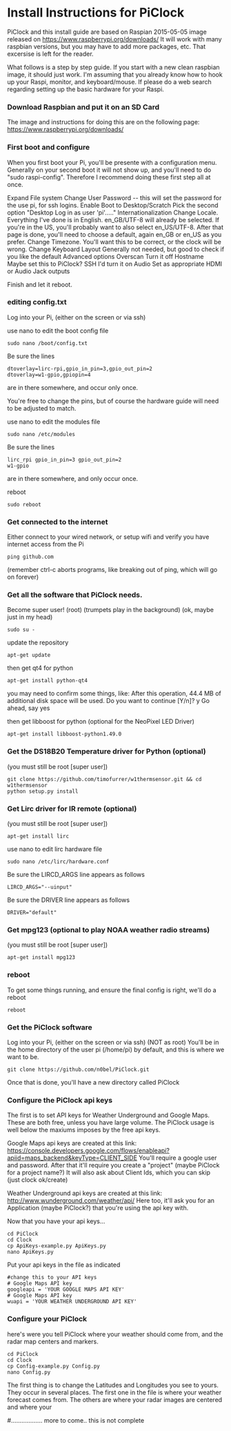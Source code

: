 # Install Instructions for PiClock

PiClock and this install guide are based on Raspian 2015-05-05 image
released on https://www.raspberrypi.org/downloads/ It will work with many
raspbian versions, but you may have to add more packages, etc.  That excersise
is left for the reader.

What follows is a step by step guide.  If you start with a new clean raspbian
image, it should just work. I'm assuming that you already know how to hook
up your Raspi, monitor, and keyboard/mouse.   If please do a web search
regarding setting up the basic hardware for your Raspi.
 
### Download Raspbian and put it on an SD Card

The image and instructions for doing this are on the following page:
https://www.raspberrypi.org/downloads/  


### First boot and configure

When you first boot your Pi, you'll be presente with a configuration menu.
Generally on your second boot it will not show up, and you'll need to do
"sudo raspi-config".   Therefore I recommend doing these first step all at once.

  Expand File system 
  Change User Password -- this will set the password for the use pi, for ssh logins.
  Enable Boot to Desktop/Scratch
    Pick the second option "Desktop Log in as user 'pi'....."
  Internationalization
    Change Locale.
      Everything I've done is in English.  en_GB/UTF-8 will already be selected.
      If you're in the US, you'll probably want to also select en_US/UTF-8.
      After that page is done, you'll need to choose a default, again en_GB or en_US as you prefer.
  Change Timezone.
     You'll want this to be correct, or the clock will be wrong.
  Change Keyboard Layout
     Generally not needed, but good to check if you like the default
  Advanced options
    Overscan
      Turn it off
    Hostname
      Maybe set this to PiClock?
    SSH
      I'd turn it on
    Audio
      Set as appropriate HDMI or Audio Jack outputs

Finish and let it reboot.

### editing config.txt

Log into your Pi, (either on the screen or via ssh)

use nano to edit the boot config file
```
sudo nano /boot/config.txt
``` 
Be sure the lines
``` 
dtoverlay=lirc-rpi,gpio_in_pin=3,gpio_out_pin=2
dtoverlay=w1-gpio,gpiopin=4
```
are in there somewhere, and occur only once.

You're free to change the pins, but of course the hardware guide will need to be adjusted to match.

use nano to edit the modules file
```
sudo nano /etc/modules
```
Be sure the lines
```
lirc_rpi gpio_in_pin=3 gpio_out_pin=2
w1-gpio
```
are in there somewhere, and only occur once.

reboot
```
sudo reboot
```

### Get connected to the internet

Either connect to your wired network, or setup wifi and verify you have internet access from the Pi

```
ping github.com
```
(remember ctrl-c aborts programs, like breaking out of ping, which will go on forever)

### Get all the software that PiClock needs.

Become super user! (root)  (trumpets play in the background) (ok, maybe just in my head)
```
sudo su -
```
update the repository
```
apt-get update
```
then get qt4 for python
```
apt-get install python-qt4
```
you may need to confirm some things, like:
After this operation, 44.4 MB of additional disk space will be used.
Do you want to continue [Y/n]? y
Go ahead, say yes

then get libboost for python (optional for the NeoPixel LED Driver)
```
apt-get install libboost-python1.49.0
```

### Get the DS18B20 Temperature driver for Python (optional)

(you must still be root [super user]) 
```
git clone https://github.com/timofurrer/w1thermsensor.git && cd w1thermsensor
python setup.py install
```

### Get Lirc driver for IR remote (optional)

(you must still be root [super user]) 
```
apt-get install lirc
```

use nano to edit lirc hardware file
```
sudo nano /etc/lirc/hardware.conf
```
Be sure the LIRCD_ARGS line appears as follows
```
LIRCD_ARGS="--uinput"
```

Be sure the DRIVER line appears as follows
```
DRIVER="default"
```

### Get mpg123 (optional to play NOAA weather radio streams)

(you must still be root [super user]) 
```
apt-get install mpg123
```

### reboot
To get some things running, and ensure the final config is right, we'll do a reboot
```
reboot
```

### Get the PiClock software
Log into your Pi, (either on the screen or via ssh) (NOT as root)
You'll be in the home directory of the user pi (/home/pi) by default,
and this is where we want to be.
```
git clone https://github.com/n0bel/PiClock.git
```
Once that is done, you'll have a new directory called PiClock

### Configure the PiClock api keys

The first is to set API keys for Weather Underground and Google Maps.  These are both free, unless you have large volume.
The PiClock usage is well below the maxiums imposes by the free api keys.

Google Maps api keys are created at this link:
https://console.developers.google.com/flows/enableapi?apiid=maps_backend&keyType=CLIENT_SIDE
You'll require a google user and password.  After that it'll require you create a "project" (maybe PiClock for a project name?)
It will also ask about Client Ids, which you can skip (just clock ok/create)

Weather Underground api keys are created at this link: http://www.wunderground.com/weather/api/
Here too, it'll ask you for an Application (maybe PiClock?) that you're using the api key with.

Now that you have your api keys...

```
cd PiClock
cd Clock
cp ApiKeys-example.py ApiKeys.py
nano ApiKeys.py
```
Put your api keys in the file as indicated
```
#change this to your API keys
# Google Maps API key
googleapi = 'YOUR GOOGLE MAPS API KEY'
# Google Maps API key
wuapi = 'YOUR WEATHER UNDERGROUND API KEY'
```

### Configure your PiClock
here's were you tell PiClock where your weather should come from, and the radar map centers and markers.

```
cd PiClock
cd Clock
cp Config-example.py Config.py
nano Config.py
```

The first thing is to change the Latitudes and Longitudes you see to yours.   They occur in several places.
The first one in the file is where your weather forecast comes from.   The others are where your radar images
are centered and where your 
 


#.................. more to come.. this is not complete
